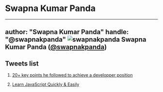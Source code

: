 # Swapna Kumar Panda

---
author: "Swapna Kumar Panda"
handle: "@swapnakpanda"
![swapnakpanda](https://pbs.twimg.com/profile_images/1417803375567990785/dMIRz-YG_normal.jpg)
Swapna Kumar Panda ([@swapnakpanda](https://twitter.com/swapnakpanda))
---


## Tweets list

1. [20+ key points he followed to achieve a developper position ](swapnakpanda%20-%2020+%20key%20points%20he%20followed%20to%20achieve%20a%20full%20webstack%20dev%20job%204.md)

1. [Learn JavaScript Quickly & Easily](swapnakpanda%20-Learn%20JavaScript%20Quickly%20And%20Easily.md)
